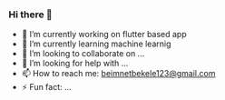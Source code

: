 ### Hi there 👋



- 🔭 I’m currently working on flutter based app
- 🌱 I’m currently learning machine learnig
- 👯 I’m looking to collaborate on ...
- 🤔 I’m looking for help with ...
- 📫 How to reach me: beimnetbekele123@gmail.com
- ⚡ Fun fact: ...

